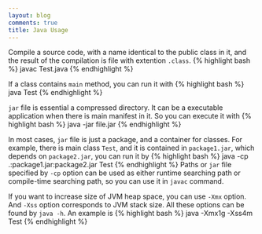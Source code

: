 ```yaml
---
layout: blog
comments: true
title: Java Usage
---
```


Compile a source code, with a name identical to the public class in it, and the result of the compilation is file with extention `.class`.
{% highlight bash %}
javac Test.java
{% endhighlight %}

If a class contains `main` method, you can run it with
{% highlight bash %}
java Test
{% endhighlight %}

`jar` file is essential a compressed directory. It can be a executable application when there is main manifest in it. So you can execute it with
{% highlight bash %}
java -jar file.jar
{% endhighlight %}

In most cases, `jar` file is just a package, and a container for classes. For example, there is main class `Test`, and it is contained in `package1.jar`, which depends on `package2.jar`, you can run it by
{% highlight bash %}
java -cp .:package1.jar:package2.jar Test
{% endhighlight %}
Paths or `jar` file specified by `-cp` option can be used as either runtime searching path or compile-time searching path, so you can use it in `javac` command.

If you want to increase size of JVM heap space, you can use `-Xmx` option. And `-Xss` option corresponds to JVM stack size. All these options can be found by `java -h`. An example is 
{% highlight bash %}
java -Xmx1g -Xss4m Test
{% endhighlight %}

